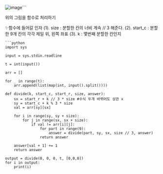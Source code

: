 ![image](https://github.com/kimdahyeon977/ALGO/assets/59358910/9f244806-b1cf-4008-af8c-5ad564df2403)```


위의 그림을 함수로 처리하기

✨함수에 들어갈 인자
(1). size : 분할한 칸의 너비 계속 // 3 해준다.
(2). start_c : 분할한 9개 칸의 각각 제일 위, 왼쪽 좌표
(3). k : 몇번째 분할한 칸인지
```
```python
import sys

input = sys.stdin.readline

t = int(input())

arr = []

for _ in range(t):
    arr.append(list(map(int, input().split())))
    
def divide(k, start_c, start_r, size, answer):
    sx = start_r + k // 3 * size #수식 두개 바뀌어도 상관 x
    sy = start_c + k % 3 * size
    val = arr[sy][sx]

    for i in range(sy, sy + size):
        for j in range(sx, sx + size):
            if val != arr[i][j]:  
                for part in range(9):
                    answer = divide(part, sy, sx, size // 3, answer)
                return answer

    answer[val + 1] += 1
    return answer

output = divide(0, 0, 0, t, [0,0,0])
for i in output:
    print(i)
```
